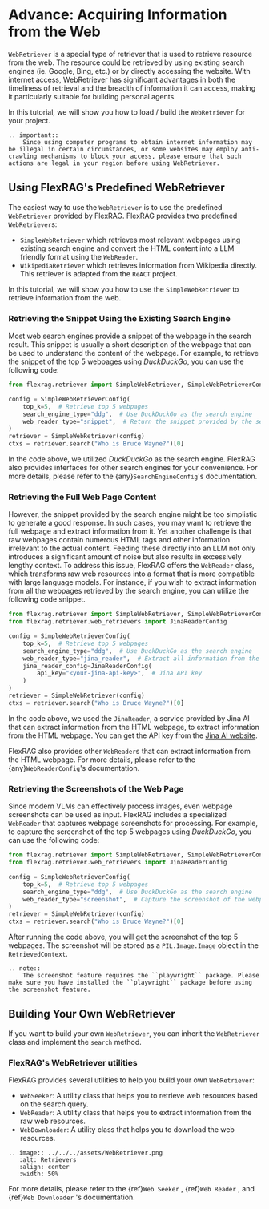 # Advance: Acquiring Information from the Web
`WebRetriever` is a special type of retriever that is used to retrieve resource from the web. The resource could be retrieved by using existing search engines (ie. Google, Bing, etc.) or by directly accessing the website.
With internet access, WebRetriever has significant advantages in both the timeliness of retrieval and the breadth of information it can access, making it particularly suitable for building personal agents.

In this tutorial, we will show you how to load / build the `WebRetriever` for your project.


```{eval-rst}
.. important::
    Since using computer programs to obtain internet information may be illegal in certain circumstances, or some websites may employ anti-crawling mechanisms to block your access, please ensure that such actions are legal in your region before using WebRetriever.
```

## Using FlexRAG's Predefined WebRetriever
The easiest way to use the `WebRetriever` is to use the predefined `WebRetriever` provided by FlexRAG.
FlexRAG provides two predefined `WebRetriever`s:
- `SimpleWebRetriever` which retrieves most relevant webpages using existing search engine and convert the HTML content into a LLM friendly format using the `WebReader`.
- `WikipediaRetriever` which retrieves information from Wikipedia directly. This retriever is adapted from the `ReACT` project.

In this tutorial, we will show you how to use the `SimpleWebRetriever` to retrieve information from the web.

### Retrieving the Snippet Using the Existing Search Engine
Most web search engines provide a snippet of the webpage in the search result. This snippet is usually a short description of the webpage that can be used to understand the content of the webpage.
For example, to retrieve the snippet of the top 5 webpages using *DuckDuckGo*, you can use the following code:
```python
from flexrag.retriever import SimpleWebRetriever, SimpleWebRetrieverConfig

config = SimpleWebRetrieverConfig(
    top_k=5,  # Retrieve top 5 webpages
    search_engine_type="ddg",  # Use DuckDuckGo as the search engine
    web_reader_type="snippet",  # Return the snippet provided by the search engine
)
retriever = SimpleWebRetriever(config)
ctxs = retriever.search("Who is Bruce Wayne?")[0]
```

In the code above, we utilized *DuckDuckGo* as the search engine. FlexRAG also provides interfaces for other search engines for your convenience. For more details, please refer to the {any}`SearchEngineConfig`'s documentation.

### Retrieving the Full Web Page Content
However, the snippet provided by the search engine might be too simplistic to generate a good response.
In such cases, you may want to retrieve the full webpage and extract information from it.
Yet another challenge is that raw webpages contain numerous HTML tags and other information irrelevant to the actual content. Feeding these directly into an LLM not only introduces a significant amount of noise but also results in excessively lengthy context.
To address this issue, FlexRAG offers the `WebReader` class, which transforms raw web resources into a format that is more compatible with large language models.
For instance, if you wish to extract information from all the webpages retrieved by the search engine, you can utilize the following code snippet.
```python
from flexrag.retriever import SimpleWebRetriever, SimpleWebRetrieverConfig
from flexrag.retriever.web_retrievers import JinaReaderConfig

config = SimpleWebRetrieverConfig(
    top_k=5,  # Retrieve top 5 webpages
    search_engine_type="ddg",  # Use DuckDuckGo as the search engine
    web_reader_type="jina_reader",  # Extract all information from the HTML webpage
    jina_reader_config=JinaReaderConfig(
        api_key="<your-jina-api-key>",  # Jina API key
    )
)
retriever = SimpleWebRetriever(config)
ctxs = retriever.search("Who is Bruce Wayne?")[0]
```

In the code above, we used the `JinaReader`, a service provided by Jina AI that can extract information from the HTML webpage, to extract information from the HTML webpage. You can get the API key from the [Jina AI website](https://jina.ai/).

FlexRAG also provides other `WebReader`s that can extract information from the HTML webpage. For more details, please refer to the {any}`WebReaderConfig`'s documentation.

### Retrieving the Screenshots of the Web Page
Since modern VLMs can effectively process images, even webpage screenshots can be used as input. FlexRAG includes a specialized `WebReader` that captures webpage screenshots for processing.
For example, to capture the screenshot of the top 5 webpages using *DuckDuckGo*, you can use the following code:
```python
from flexrag.retriever import SimpleWebRetriever, SimpleWebRetrieverConfig
from flexrag.retriever.web_retrievers import JinaReaderConfig

config = SimpleWebRetrieverConfig(
    top_k=5,  # Retrieve top 5 webpages
    search_engine_type="ddg",  # Use DuckDuckGo as the search engine
    web_reader_type="screenshot",  # Capture the screenshot of the webpage
)
retriever = SimpleWebRetriever(config)
ctxs = retriever.search("Who is Bruce Wayne?")[0]
```

After running the code above, you will get the screenshot of the top 5 webpages. The screenshot will be stored as a `PIL.Image.Image` object in the `RetrievedContext`.

```{eval-rst}
.. note::
    The screenshot feature requires the ``playwright`` package. Please make sure you have installed the ``playwright`` package before using the screenshot feature.
```

## Building Your Own WebRetriever
If you want to build your own `WebRetriever`, you can inherit the `WebRetriever` class and implement the `search` method.

### FlexRAG's WebRetriever utilities
FlexRAG provides several utilities to help you build your own `WebRetriever`:
- `WebSeeker`: A utility class that helps you to retrieve web resources based on the search query.
- `WebReader`: A utility class that helps you to extract information from the raw web resources.
- `WebDownloader`: A utility class that helps you to download the web resources.

```{eval-rst}
.. image:: ../../../assets/WebRetriever.png
   :alt: Retrievers
   :align: center
   :width: 50%
```

For more details, please refer to the {ref}`Web Seeker` , {ref}`Web Reader` , and {ref}`Web Downloader` 's documentation.